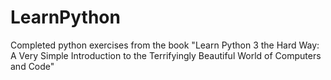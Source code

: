 # LearnPython
Completed python exercises from the book "Learn Python 3 the Hard Way: A Very Simple Introduction to the Terrifyingly Beautiful World of Computers and Code"
